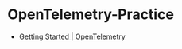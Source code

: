 # OpenTelemetry-Practice

* [Getting Started \| OpenTelemetry](https://opentelemetry.io/docs/instrumentation/go/getting-started/)